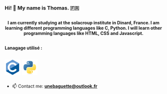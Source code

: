 ### <h3>Hi! 👋 My name is Thomas. 🇫🇷</h3>


## <h4> <p align="center">I am currently studying at the solacroup institute in Dinard, France. I am learning different programming languages like C, Python. I will learn other programming languages like HTML, CSS and Javascript. </h4> </p>


## <h4> Lanagage utilisé :  </h4> 
## <p> <a width="50px" height="50px" href="https://www.cprogramming.com/"><img src="https://raw.githubusercontent.com/devicons/devicon/master/icons/c/c-original.svg" width="50" height="50"></img></a> <a width="50px" height="50px" href="https://www.python.org/"><img src="https://github.com/devicons/devicon/blob/master/icons/python/python-original.svg" width="50" height="50"></img></a>


- 📫 Contact me: **unebaguette@outlook.fr**










<!--
**UneBaguette/UneBaguette** is a ✨ _special_ ✨ repository because its `README.md` (this file) appears on your GitHub profile.

Here are some ideas to get you started:

- 🔭 I’m currently working on ...
- 🌱 I’m currently learning ...
- 👯 I’m looking to collaborate on ...
- 🤔 I’m looking for help with ...
- 💬 Ask me about ...
- 📫 Contact me: ...
- 😄 Pronouns: ...
- ⚡ Fun fact: ...
-->
